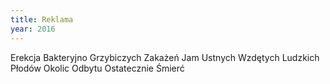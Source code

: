 ```yaml
---
title: Reklama
year: 2016
---
```


Erekcja
Bakteryjno
Grzybiczych
Zakażeń
Jam
Ustnych
Wzdętych
Ludzkich
Płodów
Okolic
Odbytu
Ostatecznie
Śmierć

